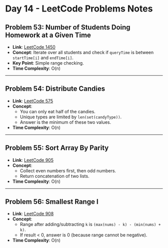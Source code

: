 # Day 14 - LeetCode Problems Notes

## Problem 53: Number of Students Doing Homework at a Given Time
- **Link**: [LeetCode 1450](https://leetcode.com/problems/number-of-students-doing-homework-at-a-given-time/)
- **Concept**: Iterate over all students and check if `queryTime` is between `startTime[i]` and `endTime[i]`.
- **Key Point**: Simple range checking.
- **Time Complexity**: O(n)

---

## Problem 54: Distribute Candies
- **Link**: [LeetCode 575](https://leetcode.com/problems/distribute-candies/)
- **Concept**: 
  - You can only eat half of the candies.
  - Unique types are limited by `len(set(candyType))`.
  - Answer is the minimum of these two values.
- **Time Complexity**: O(n)

---

## Problem 55: Sort Array By Parity
- **Link**: [LeetCode 905](https://leetcode.com/problems/sort-array-by-parity/)
- **Concept**: 
  - Collect even numbers first, then odd numbers.
  - Return concatenation of two lists.
- **Time Complexity**: O(n)

---

## Problem 56: Smallest Range I
- **Link**: [LeetCode 908](https://leetcode.com/problems/smallest-range-i/)
- **Concept**: 
  - Range after adding/subtracting `k` is `(max(nums) - k) - (min(nums) + k)`.
  - If result < 0, answer is 0 (because range cannot be negative).
- **Time Complexity**: O(n)
